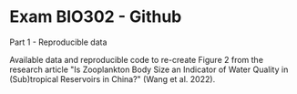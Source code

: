 # Exam BIO302 - Github

Part 1 - Reproducible data

Available data and reproducible code to re-create Figure 2 from the research article "Is Zooplankton Body Size an Indicator of Water Quality in (Sub)tropical Reservoirs in China?" (Wang et al. 2022).
